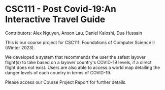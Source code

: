 # CSC111 - Post Covid-19:An Interactive Travel Guide


Contributors: Alex Nguyen, Anson Lau, Daniel Kaloshi, Dua Hussain

This is our course project for CSC111: Foundations of Computer Science II (Winter 2023).

We developed a system that recommends the user the safest layover flight(s) to take based on a layover country's 
COVID-19  levels, if a direct flight does not exist. Users are also able to access a world map detailing the danger 
levels of each country in terms of COVID-19.

Please access our Course Project Report for further details.
